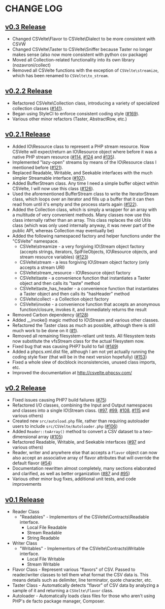 # CHANGE LOG

## [v0.3 Release]()

 * Changed CSVelte\Flavor to CSVelte\Dialect to be more consistent with CSVW
 * Changed CSVelte\Taster to CSVelte\Sniffer because Taster no longer makes sense (also now more consistent with python csv package)
 * Moved all Collection-related functionality into its own library (nozavroni/collect)
 * Removed all CSVelte functions with the exception of `CSVelte\streamize`, which has been renamed to `CSVelte\to_stream`.

## [v0.2.2 Release]()

 * Refactored CSVelte\Collection class, introducing a variety of specialized collection classes ([#141](https://github.com/nozavroni/csvelte/issues/141)).
 * Began using StyleCI to enforce consistent coding style ([#169](https://github.com/nozavroni/csvelte/issues/169)).
 * Various other minor refactors (Taster, AbstractRow, etc.)

## [v0.2.1 Release](https://github.com/nozavroni/csvelte/milestone/9?closed=1)

 * Added IO\Resource class to represent a PHP stream resource. Now CSVelte will expect/return an IO\Resource object where before it was a native PHP stream resource ([#114](https://github.com/nozavroni/csvelte/issues/114), [#124](https://github.com/nozavroni/csvelte/issues/124) and [#135](https://github.com/nozavroni/csvelte/issues/135)).
 * Implemented "lazy-open" streams by means of the IO\Resource class I mentioned before ([#121](https://github.com/nozavroni/csvelte/issues/121)).
 * Replaced Readable, Writable, and Seekable interfaces with the much simpler Streamable interface ([#107](https://github.com/nozavroni/csvelte/issues/107)).
 * Added BufferStream class. Any time I need a simple buffer object within CSVelte, I will now use this class ([#126](https://github.com/nozavroni/csvelte/issues/126)).
 * Used the aforementioned BufferStream class to write the IteratorStream class, which loops over an iterator and fills up a buffer that it can then read from until it's empty and the process starts again ([#122](https://github.com/nozavroni/csvelte/issues/122)).
 * Added the Collection class, which is simply a wrapper for an array with a multitude of very convenient methods. Many classes now use this class internally rather than an array. This class replaces the old Utils class (which was  only used internally anyway, it was never part of the public API, whereas Collection may eventually be) 
 * Added the following namespaced factory and helper functions under the "CSVelte" namespace.
    * CSVelte\streamize - a very forgiving IO\Stream object factory (accepts strings, iterators, SplFileObjects, IO\Resource objects, and stream resource variables) ([#123](https://github.com/nozavroni/csvelte/issues/123))
    * CSVelte\stream - a less forgiving IO\Stream object factory (only accepts a stream URI)
    * CSVelte\stream_resource - IO\Resource object factory 
    * CSVelte\taste - a convenience function that instantiates a Taster object and then calls its "taste" method
    * CSVelte\taste_has_header - a convenience function that instantiates a Taster object and then calls its "hasHeader" method
    * CSVelte\collect - a Collection object factory 
    * CSVelte\invoke - a convenience function that accepts an anonymous function/closure, invokes it, and immediately returns the result
 * Removed Carbon dependency ([#128](https://github.com/nozavroni/csvelte/issues/128))
 * Added __invoke() magic method to IO\Stream and various other classes. 
 * Refactored the Taster class as much as possible, although there is still much work to be done on it ([#1](https://github.com/nozavroni/csvelte/issues/1)).
 * Removed all remaining filesystem-reliant unit tests. All filesystem tests now substitute the vfsStream class for the actual filesystem now.
 * Fixed bug that was causing PHP7 build to fail ([#149](https://github.com/nozavroni/csvelte/issues/149))
 * Added a phpcs.xml.dist file, although I am not yet actually running the coding style fixer (that will be in the next version hopefully) ([#153](https://github.com/nozavroni/csvelte/issues/153))
 * Fixed a whole slew of docblock inconsistencies, unused class imports, etc.
 * Improved the documentation at http://csvelte.phpcsv.com/

## [v0.2 Release](https://github.com/nozavroni/csvelte/milestone/4?closed=1)

 * Fixed issues causing PHP7 build failures ([#75](https://github.com/nozavroni/csvelte/issues/75))
 * Refactored I/O classes, combining the Input and Output namespaces and classes into a single IO\Stream class.  ([#97](https://github.com/nozavroni/csvelte/issues/97), [#99](https://github.com/nozavroni/csvelte/issues/99), [#108](https://github.com/nozavroni/csvelte/issues/108), [#115](https://github.com/nozavroni/csvelte/issues/115) and various others)
 * Created new ``src/autoload.php`` file, rather than requiring autoloader users to include `src/CSVelte/Autoloader.php` ([#106](https://github.com/nozavroni/csvelte/issues/106))
 * Added ``Reader::toArray()`` method to convert a CSV dataset to a two-dimensional array ([#105](https://github.com/nozavroni/csvelte/issues/105))
 * Refactored Readable, Writable, and Seekable interfaces ([#97](https://github.com/nozavroni/csvelte/issues/97) and various others)
 * Reader, writer and anywhere else that accepts a ``Flavor`` object can now also accept an associative array of flavor attributes that will override the default flavor ([#54](https://github.com/nozavroni/csvelte/issues/54))
 * Documentation rewritten almost completely, many sections elaborated and clarified, as well as better organization ([#87](https://github.com/nozavroni/csvelte/issues/87) and [#95](https://github.com/nozavroni/csvelte/issues/95))
 * Various other minor bug fixes, additional unit tests, and code improvements

## [v0.1 Release](https://github.com/nozavroni/csvelte/milestone/1?closed=1)

 * Reader Class
     * "Readables" - Implementors of the CSVelte\Contracts\Readable interface.
         * Local File Readable
         * Stream Readable
         * String Readable
 * Writer Class
    * "Writables" - Implementors of the CSVelte\Contracts\Writable interface.
         * Local File Writable
         * Stream Writable
 * Flavor Class - Represent various "flavors" of CSV. Passed to reader/writer
       classes to tell them what format the CSV data is. This means details such
       as delimiter, line terminator, quote character, etc.
 * Taster Class - Automatically detects "flavor" of CSV data by analyzing a
       sample of it and returning a ``CSVelte\Flavor`` class.
 * Autoloader - Automatically loads class files for those who aren't using PHP's
       de facto package manager, Composer.
